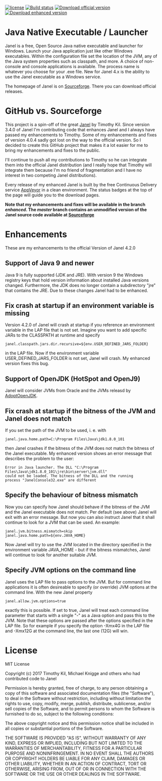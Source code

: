 [![license](https://img.shields.io/github/license/mashape/apistatus.svg)](https://opensource.org/licenses/MIT)
[![Build status](https://ci.appveyor.com/api/projects/status/yelrh6y19v32ktg6/branch/enhanced?svg=true)](https://ci.appveyor.com/project/michaelknigge/janel/branch/enhanced)
[![Download official version](https://img.shields.io/badge/Download-Official_version-orange.svg)](https://sourceforge.net/projects/janel/files/latest/download)
[![Download enhanced version](https://img.shields.io/badge/Download-Enhanced_version-orange.svg)](https://github.com/michaelknigge/janel/releases)

# Java Native Executable / Launcher
Janel is a free, Open Source Java native executable and launcher for Windows. Launch your Java application just like other
Windows executables. Within the configuration file set the location of the JVM, any of the Java system properties such as
classpath, and more. A choice of non-console and console applications is available. The process name is whatever you choose
for your .exe file. New for Janel 4.x is the ability to use the Janel executable as a Windows service.

The homepage of Janel is on [Sourceforge](https://sourceforge.net/projects/janel/). There you can download official releases.

# GitHub vs. Sourceforge
This project is a spin-off of the great [Janel](https://sourceforge.net/projects/janel/) by Timothy Kil.
Since version 3.4.0 of Janel I'm contributing code that enhances Janel and I always have passed my enhancements
to Timothy. Some of my enhancements and fixes of version 4.0.4 sadly got lost on the way to the official version.
So I decided to create this GitHub project that makes it a lot easier for me to bring my enhancements and fixes
to the public. 

I'll continue to push all my contributions to Timothy so he can integrate them into the official Janel distribution
(and I really hope that Timothy will integrate them because I'm no friend of fragmentation and I have no interest
in two competing Janel distributions).

Every release of my enhanced Janel is built by the free Continuous Delivery service [AppVeyor](https://www.appveyor.com/)
in a clean environment. The status badges at the top of the page will guide you to the download pages.

**Note that my enhancements and fixes will be available in the branch _enhanced_. The _master_ branch contains an unmodified version of the Janel source code available at [Sourceforge](https://sourceforge.net/projects/janel/)**

# Enhancements
These are my enhancements to the official Version of Janel 4.2.0
## Support of Java 9 and newer
Java 9 is fully supported (JDK and JRE). With version 9 the Windows registry keys that hold version information about installed Java versions changed. Furthermore, the JDK does no longer contain a subdirectory "jre" that contains the JRE. Due to these changes Janel had to be enhanced.
## Fix crash at startup if an environment variable is missing
Version 4.2.0 of Janel will crash at startup if you reference an environment variable in the LAP file that is not set. Imagine you want to add specific JARs to the CLASSPATH at runtime and specify

    janel.classpath.jars.dir.recursive=${env.USER_DEFINED_JARS_FOLDER}
    
in the LAP file. Now if the environment variable USER_DEFINED_JARS_FOLDER is not set, Janel will crash. My enhanced version fixes this bug.

## Support of OpenJDK (HotSpot and OpenJ9)
Janel will consider JVMs from Oracle and the JVMs releasd by [AdoptOpenJDK](https://adoptopenjdk.net/).

## Fix crash at startup if the bitness of the JVM and Janel does not match
If you set the path of the JVM to be used, i. e. with

    janel.java.home.path=C:\Program Files\Java\jdk1.8.0_101
    
then Janel crashes if the bitness of the JVM does not match the bitness of the Janel executable. My enhanced version shows an error message that describes the problem to the user:

    Error in Java launcher. The DLL "C:\Program Files\Java\jdk1.8.0_101\jre\bin\server\jvm.dll"
    could not be loaded. The bitness of the DLL and the running
    process "JanelConsole32.exe" are different

## Specify the behaviour of bitness mismatch
Now you can specify how Janel should behave if the bitness of the JVM and the Janel executable does not match. Per default (see above) Janel will exit with an error message. But now you can also instruct Janel that it shall continue to look for a JVM that can be used. An example:

    janel.jvm.bitness.mismatch=skip
    janel.java.home.path=${env.JAVA_HOME}

Now Janel will try to use the JVM located in the directory specified in the environment variable JAVA_HOME - but if the bitness mismatches, Janel will continue to look for another suitable JVM.

## Specify JVM options on the command line
Janel uses the LAP file to pass options to the JVM. But for command line applications it is often desireable to specify (or override) JVM options at the command line. With the new Janel property

    janel.allow.jvm.options=true

exactly this is possible. If set to true, Janel will treat each command line parameter that starts with a single "-" as a Java option and pass this to the JVM. Note that these options are passed after the options specified in the LAP file. So for example if you specify the option -Xmx4G in the LAP file and -Xmx12G at the command line, the last one (12G) will win.

# License
MIT License

Copyright (c) 2017 Timothy Kil, Michael Knigge and others who had contributed code to Janel

Permission is hereby granted, free of charge, to any person obtaining a copy
of this software and associated documentation files (the "Software"), to deal
in the Software without restriction, including without limitation the rights
to use, copy, modify, merge, publish, distribute, sublicense, and/or sell
copies of the Software, and to permit persons to whom the Software is
furnished to do so, subject to the following conditions:

The above copyright notice and this permission notice shall be included in all
copies or substantial portions of the Software.

THE SOFTWARE IS PROVIDED "AS IS", WITHOUT WARRANTY OF ANY KIND, EXPRESS OR
IMPLIED, INCLUDING BUT NOT LIMITED TO THE WARRANTIES OF MERCHANTABILITY,
FITNESS FOR A PARTICULAR PURPOSE AND NONINFRINGEMENT. IN NO EVENT SHALL THE
AUTHORS OR COPYRIGHT HOLDERS BE LIABLE FOR ANY CLAIM, DAMAGES OR OTHER
LIABILITY, WHETHER IN AN ACTION OF CONTRACT, TORT OR OTHERWISE, ARISING FROM,
OUT OF OR IN CONNECTION WITH THE SOFTWARE OR THE USE OR OTHER DEALINGS IN THE
SOFTWARE.
